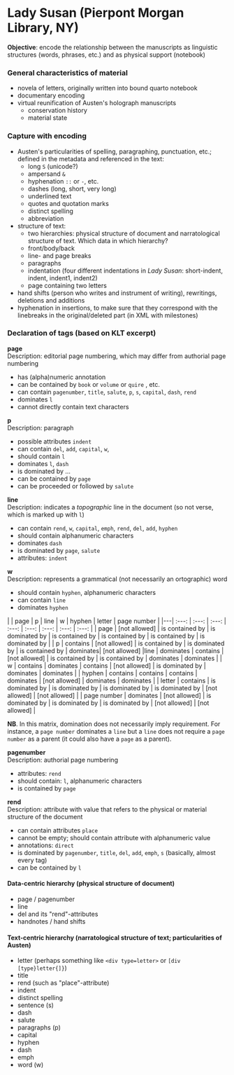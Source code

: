 # Lady Susan (Pierpont Morgan Library, NY)

**Objective**: encode the relationship between the manuscripts as linguistic structures (words, phrases, etc.) and as physical support (notebook)

### General characteristics of material
- novela of letters, originally written into bound quarto notebook
- documentary encoding
- virtual reunification of Austen's holograph manuscripts 
	- conservation history
	- material state

### Capture with encoding
- Austen's particularities of spelling, paragraphing, punctuation, etc.; defined in the metadata and referenced in the text:
	- long ```S``` (unicode?)
	- ampersand ```&```
	- hyphenation ```::``` or ```-```, etc.
	- dashes (long, short, very long)
	- underlined text
	- quotes and quotation marks
	- distinct spelling
	- abbreviation
- structure of text: 
	- two hierarchies: physical structure of document and narratological structure of text. Which data in which hierarchy?
	- front/body/back
	- line- and page breaks 
	- paragraphs
	- indentation (four different indentations in _Lady Susan_: short-indent, indent, indent1, indent2)
	- page containing two letters
- hand shifts (person who writes and instrument of writing), rewritings, deletions and additions
- hyphenation in insertions, to make sure that they correspond with the linebreaks in the original/deleted part (in XML with milestones)


### Declaration of tags (based on KLT excerpt)

**page**  
Description: editorial page numbering, which may differ from authorial page numbering

- has (alpha)numeric annotation
- can be contained by ```book``` or ```volume``` or ```quire``` , etc.
- can contain ```pagenumber```, ```title```, ```salute```, ```p```, ```s```, ```capital```, ```dash```, ```rend```
- dominates ```l```
- cannot directly contain text characters

**p**  
Description: paragraph

- possible attributes ```indent```
- can contain ```del```, ```add```, ```capital```, ```w```,   
- should contain ```l``` 
- dominates ```l```, ```dash```
- is dominated by ...
- can be contained by ```page```
- can be proceeded or followed by ```salute```

**line**  
Description: indicates a _topographic_ line in the document (so not verse, which is marked up with ```l```)

- can contain ```rend```, ```w```, ```capital```, ```emph```, ```rend```, ```del```, ```add```, ```hyphen``` 
- should contain alphanumeric characters
- dominates ```dash```
- is dominated by ```page```, ```salute```
- attributes: ```indent```

**w**  
Description: represents a grammatical (not necessarily an ortographic) word

- should contain ```hyphen```, alphanumeric characters 
- can contain ```line```
- dominates ```hyphen```


| | page | p | line | w | hyphen | letter | page number |
|---| :---: | :---: | :---: | :---: | :---: | :---: | :---: | :---: |
| page |  [not allowed] | is contained by | is dominated by  | is contained by | is contained by | is contained by | is dominated by |
| p | contains | [not allowed] | is contained by | is dominated by | is contained by | dominates| [not allowed]
|line | dominates | contains | [not allowed] | is contained by | is contained by | dominates | dominates |
| w | contains | dominates | contains | [not allowed] | is dominated by | dominates | dominates |
| hyphen | contains | contains | contains | dominates | [not allowed] | dominates | dominates |
| letter | contains | is dominated by | is dominated by | is dominated by | is dominated by | [not allowed] | [not allowed] | 
| page number | dominates | [not allowed] | is dominated by | is dominated by | is dominated by | [not allowed] | [not allowed] |

**NB**. In this matrix, domination does not necessarily imply requirement. For instance, a ```page number``` dominates a ```line``` but a ```line``` does not require a ```page number``` as a parent (it could also have a ```page``` as a parent).




**pagenumber**  
Description: authorial page numbering

- attributes: ```rend```
- should contain: ```l```, alphanumeric characters
- is contained by ```page```


**rend**  
Description: attribute with value that refers to the physical or material structure of the document

- can contain attributes ```place```
- cannot be empty; should contain attribute with alphanumeric value
- annotations: ```direct```
- is dominated by ```pagenumber```, ```title```, ```del```, ```add```, ```emph```, ```s``` (basically, almost every tag)
- can be contained by ```l```




#### Data-centric hierarchy (physical structure of document)

- page / pagenumber
- line
- del and its "rend"-attributes
- handnotes / hand shifts

#### Text-centric hierarchy (narratological structure of text; particularities of Austen)

- letter (perhaps something like ```<div type=letter>``` or ```[div [type}letter{]}```)
- title
- rend (such as  "place"-attribute)
- indent
- distinct spelling
- sentence (s)
- dash
- salute
- paragraphs (p)
- capital
- hyphen
- dash
- emph
- word (w)